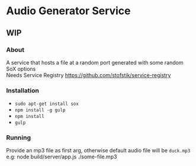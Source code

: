 # Audio Generator Service

## WIP

### About
A service that hosts a file at a random port generated with some random SoX options  
Needs Service Registry https://github.com/stofstik/service-registry

### Installation
- `sudo apt-get install sox`
- `npm install -g gulp`
- `npm install`
- `gulp`

### Running
Provide an mp3 file as first arg, otherwise default audio file will be `duck.mp3`
e.g: node build/server/app.js ./some-file.mp3
